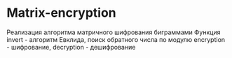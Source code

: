 # Matrix-encryption
Реализация алгоритма матричного шифрования биграммами
Функция invert - алгоритм Евклида, поиск обратного числа по модулю
encryption - шифрование, decryption - дешифрование
